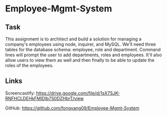 # Employee-Mgmt-System

## Task

This assignment is to architect and build a solution for managing a company's employees using node, inquirer, and MySQL. We'll need three tables for the database schema: employee, role and department. Command lines will prompt the user to add departments, roles and employees. It'll also allow users to view them as well and then finally to be able to update the roles of the employees.

## Links

Screencastify: https://drive.google.com/file/d/1sX7SJK-RNFHCLDEHkFMlDIb7S0DZHbrT/view

GitHub: https://github.com/fongvang09/Employee-Mgmt-System
